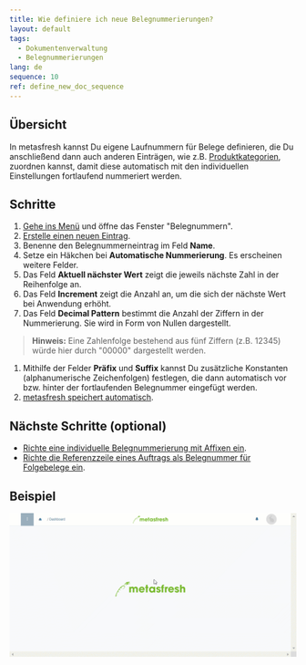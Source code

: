 ```yaml
---
title: Wie definiere ich neue Belegnummerierungen?
layout: default
tags:
  - Dokumentenverwaltung
  - Belegnummerierungen
lang: de
sequence: 10
ref: define_new_doc_sequence
---
```


## Übersicht
In metasfresh kannst Du eigene Laufnummern für Belege definieren, die Du anschließend dann auch anderen Einträgen, wie z.B. [Produktkategorien](NeueProduktkategorie), zuordnen kannst, damit diese automatisch mit den individuellen Einstellungen fortlaufend nummeriert werden.

## Schritte
1. [Gehe ins Menü](Menu) und öffne das Fenster "Belegnummern".
1. [Erstelle einen neuen Eintrag](Neuer_Datensatz_Fenster_Webui).
1. Benenne den Belegnummerneintrag im Feld **Name**.
1. Setze ein Häkchen bei **Automatische Nummerierung**. Es erscheinen weitere Felder.
1. Das Feld **Aktuell nächster Wert** zeigt die jeweils nächste Zahl in der Reihenfolge an.
1. Das Feld **Increment** zeigt die Anzahl an, um die sich der nächste Wert bei Anwendung erhöht.
1. Das Feld **Decimal Pattern** bestimmt die Anzahl der Ziffern in der Nummerierung. Sie wird in Form von Nullen dargestellt.
 >**Hinweis:** Eine Zahlenfolge bestehend aus fünf Ziffern (z.B. 12345) würde hier durch "00000" dargestellt werden.

1. Mithilfe der Felder **Präfix** und **Suffix** kannst Du zusätzliche Konstanten (alphanumerische Zeichenfolgen) festlegen, die dann automatisch vor bzw. hinter der fortlaufenden Belegnummer eingefügt werden.
1. [metasfresh speichert automatisch](Speicheranzeige).

## Nächste Schritte (optional)
- [Richte eine individuelle Belegnummerierung mit Affixen ein](Belegnummern_anpassen).
- [Richte die Referenzzeile eines Auftrags als Belegnummer für Folgebelege ein](Referenz_als_Belegnummer).

## Beispiel
![](assets/Belegnummern_definieren.gif)
